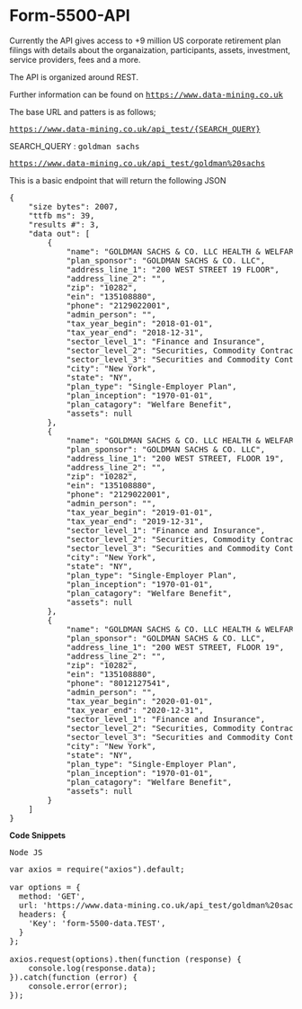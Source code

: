 # Form-5500-API

Currently the API gives access to +9 million US corporate retirement plan filings with details about the organaization, participants, assets, investment, service providers, fees and a more.

The API is organized around REST.

Further information can be found on <tt>https://www.data-mining.co.uk</tt>

The base URL and patters is as follows;

<tt>https://www.data-mining.co.uk/api_test/{SEARCH_QUERY}</tt>


SEARCH_QUERY : <tt>goldman sachs</tt>

<tt>https://www.data-mining.co.uk/api_test/goldman%20sachs</tt>

This is a basic endpoint that will return the following JSON
<pre>
{
    "size bytes": 2007,
    "ttfb ms": 39,
    "results #": 3,
    "data out": [
        {
            "name": "GOLDMAN SACHS & CO. LLC HEALTH & WELFARE PLAN",
            "plan_sponsor": "GOLDMAN SACHS & CO. LLC",
            "address_line_1": "200 WEST STREET 19 FLOOR",
            "address_line_2": "",
            "zip": "10282",
            "ein": "135108880",
            "phone": "2129022001",
            "admin_person": "",
            "tax_year_begin": "2018-01-01",
            "tax_year_end": "2018-12-31",
            "sector_level_1": "Finance and Insurance",
            "sector_level_2": "Securities, Commodity Contracts, and Other Financial Investments and Related ActivitiesT",
            "sector_level_3": "Securities and Commodity Contracts Intermediation and BrokerageT",
            "city": "New York",
            "state": "NY",
            "plan_type": "Single-Employer Plan",
            "plan_inception": "1970-01-01",
            "plan_catagory": "Welfare Benefit",
            "assets": null
        },
        {
            "name": "GOLDMAN SACHS & CO. LLC HEALTH & WELFARE PLAN",
            "plan_sponsor": "GOLDMAN SACHS & CO. LLC",
            "address_line_1": "200 WEST STREET, FLOOR 19",
            "address_line_2": "",
            "zip": "10282",
            "ein": "135108880",
            "phone": "2129022001",
            "admin_person": "",
            "tax_year_begin": "2019-01-01",
            "tax_year_end": "2019-12-31",
            "sector_level_1": "Finance and Insurance",
            "sector_level_2": "Securities, Commodity Contracts, and Other Financial Investments and Related ActivitiesT",
            "sector_level_3": "Securities and Commodity Contracts Intermediation and BrokerageT",
            "city": "New York",
            "state": "NY",
            "plan_type": "Single-Employer Plan",
            "plan_inception": "1970-01-01",
            "plan_catagory": "Welfare Benefit",
            "assets": null
        },
        {
            "name": "GOLDMAN SACHS & CO. LLC HEALTH & WELFARE PLAN",
            "plan_sponsor": "GOLDMAN SACHS & CO. LLC",
            "address_line_1": "200 WEST STREET, FLOOR 19",
            "address_line_2": "",
            "zip": "10282",
            "ein": "135108880",
            "phone": "8012127541",
            "admin_person": "",
            "tax_year_begin": "2020-01-01",
            "tax_year_end": "2020-12-31",
            "sector_level_1": "Finance and Insurance",
            "sector_level_2": "Securities, Commodity Contracts, and Other Financial Investments and Related ActivitiesT",
            "sector_level_3": "Securities and Commodity Contracts Intermediation and BrokerageT",
            "city": "New York",
            "state": "NY",
            "plan_type": "Single-Employer Plan",
            "plan_inception": "1970-01-01",
            "plan_catagory": "Welfare Benefit",
            "assets": null
        }
    ]
}
</pre>


<strong>Code Snippets</strong>

<tt>Node JS</tt>
<pre>
var axios = require("axios").default;

var options = {
  method: 'GET',
  url: 'https://www.data-mining.co.uk/api_test/goldman%20sachs',
  headers: {
    'Key': 'form-5500-data.TEST',
  }
};

axios.request(options).then(function (response) {
	console.log(response.data);
}).catch(function (error) {
	console.error(error);
});
</pre>
